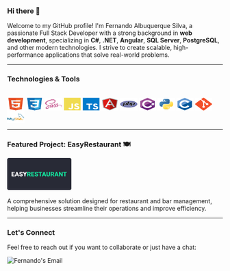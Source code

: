 ### Hi there 👋

Welcome to my GitHub profile! I'm Fernando Albuquerque Silva, a passionate Full Stack Developer with a strong background in **web development**, specializing in **C#**, **.NET**, **Angular**, **SQL Server**, **PostgreSQL**, and other modern technologies. I strive to create scalable, high-performance applications that solve real-world problems.

---

### Technologies & Tools

<div style="display: inline_block"><br>
  <img align="center" alt="HTML" height="30" width="40" src="https://raw.githubusercontent.com/devicons/devicon/master/icons/html5/html5-original.svg">
  <img align="center" alt="CSS" height="30" width="40" src="https://raw.githubusercontent.com/devicons/devicon/master/icons/css3/css3-original.svg">
  <img align="center" alt="SASS" height="30" width="40" src="https://github.com/devicons/devicon/blob/master/icons/sass/sass-original.svg">
  <img align="center" alt="JavaScript" height="30" width="40" src="https://raw.githubusercontent.com/devicons/devicon/master/icons/javascript/javascript-plain.svg">
  <img align="center" alt="TypeScript" height="30" width="40" src="https://raw.githubusercontent.com/devicons/devicon/master/icons/typescript/typescript-plain.svg">
  <img align="center" alt="Angular" height="30" width="40" src="https://github.com/devicons/devicon/blob/master/icons/angularjs/angularjs-original.svg">
  <img align="center" alt="PHP" height="30" width="40" src="https://github.com/devicons/devicon/blob/master/icons/php/php-original.svg">
  <img align="center" alt="C#" height="30" width="40" src="https://raw.githubusercontent.com/devicons/devicon/master/icons/csharp/csharp-original.svg">
  <img align="center" alt="Python" height="30" width="40" src="https://raw.githubusercontent.com/devicons/devicon/master/icons/python/python-original.svg">
  <img align="center" alt="C" height="30" width="40" src="https://github.com/devicons/devicon/blob/master/icons/c/c-original.svg">
  <img align="center" alt="Git" height="30" width="40" src="https://github.com/devicons/devicon/blob/master/icons/git/git-original.svg">
  <img align="center" alt="MySQL" height="30" width="40" src="https://github.com/devicons/devicon/blob/master/icons/mysql/mysql-original-wordmark.svg">
</div>

---

### Featured Project: EasyRestaurant 🍽️

<a href="https://easyrestaurant.com.br">
  <img alt="EasyRestaurant" width="150px" src="./easyrestaurant.png" />
</a>

A comprehensive solution designed for restaurant and bar management, helping businesses streamline their operations and improve efficiency.

---

### Let's Connect

Feel free to reach out if you want to collaborate or just have a chat:


<div>
  <a href="mailto:fernando.albsilva@gmail.com">
    <img align="left" alt="Fernando's Email" height="25px" src="https://img.shields.io/badge/-fernando.albsilva@gmail.com-263238?style=flat-square&labelColor=263238&logo=gmail&logoColor=white&link=mailto:fernando.albsilva@gmail.com" />
  </a>
</div>
